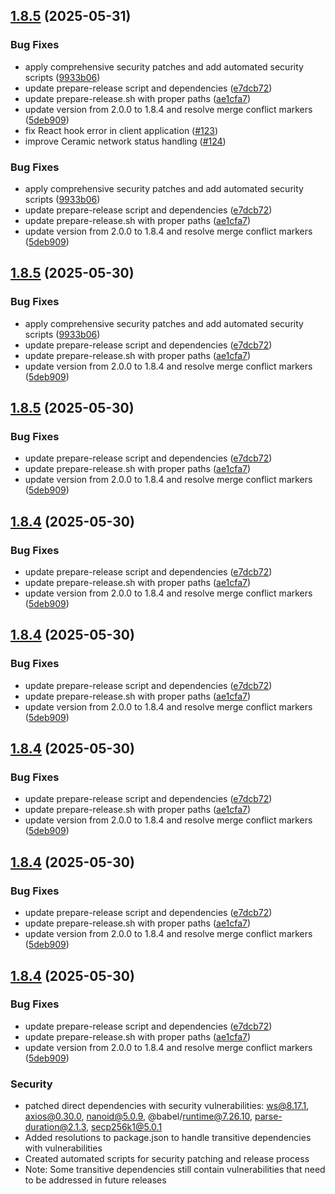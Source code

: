 ## [1.8.5](https://github.com/jhead12/web3db-fileconnector/compare/v2.0.0...v1.8.5) (2025-05-31)

### Bug Fixes

* apply comprehensive security patches and add automated security scripts ([9933b06](https://github.com/jhead12/web3db-fileconnector/commit/9933b06d6f5fc270c0b7dce9ac61c31967511cc6))
* update prepare-release script and dependencies ([e7dcb72](https://github.com/jhead12/web3db-fileconnector/commit/e7dcb721b0a9c313f3c83a651cd3f9200b3f5b7a))
* update prepare-release.sh with proper paths ([ae1cfa7](https://github.com/jhead12/web3db-fileconnector/commit/ae1cfa7b3d1172450049df325f32282dfcda1932))
* update version from 2.0.0 to 1.8.4 and resolve merge conflict markers ([5deb909](https://github.com/jhead12/web3db-fileconnector/commit/5deb9090cccb87e3d1a965b7723a0715bd41c756))
* fix React hook error in client application ([#123](https://github.com/jhead12/web3db-fileconnector/pull/123))
* improve Ceramic network status handling ([#124](https://github.com/jhead12/web3db-fileconnector/pull/124))

### Bug Fixes

- apply comprehensive security patches and add automated security scripts ([9933b06](https://github.com/jhead12/web3db-fileconnector/commit/9933b06d6f5fc270c0b7dce9ac61c31967511cc6))
- update prepare-release script and dependencies ([e7dcb72](https://github.com/jhead12/web3db-fileconnector/commit/e7dcb721b0a9c313f3c83a651cd3f9200b3f5b7a))
- update prepare-release.sh with proper paths ([ae1cfa7](https://github.com/jhead12/web3db-fileconnector/commit/ae1cfa7b3d1172450049df325f32282dfcda1932))
- update version from 2.0.0 to 1.8.4 and resolve merge conflict markers ([5deb909](https://github.com/jhead12/web3db-fileconnector/commit/5deb9090cccb87e3d1a965b7723a0715bd41c756))

## [1.8.5](https://github.com/jhead12/web3db-fileconnector/compare/v2.0.0...v1.8.5) (2025-05-30)

### Bug Fixes

- apply comprehensive security patches and add automated security scripts ([9933b06](https://github.com/jhead12/web3db-fileconnector/commit/9933b06d6f5fc270c0b7dce9ac61c31967511cc6))
- update prepare-release script and dependencies ([e7dcb72](https://github.com/jhead12/web3db-fileconnector/commit/e7dcb721b0a9c313f3c83a651cd3f9200b3f5b7a))
- update prepare-release.sh with proper paths ([ae1cfa7](https://github.com/jhead12/web3db-fileconnector/commit/ae1cfa7b3d1172450049df325f32282dfcda1932))
- update version from 2.0.0 to 1.8.4 and resolve merge conflict markers ([5deb909](https://github.com/jhead12/web3db-fileconnector/commit/5deb9090cccb87e3d1a965b7723a0715bd41c756))

## [1.8.5](https://github.com/jhead12/web3db-fileconnector/compare/v2.0.0...v1.8.5) (2025-05-30)

### Bug Fixes

- update prepare-release script and dependencies ([e7dcb72](https://github.com/jhead12/web3db-fileconnector/commit/e7dcb721b0a9c313f3c83a651cd3f9200b3f5b7a))
- update prepare-release.sh with proper paths ([ae1cfa7](https://github.com/jhead12/web3db-fileconnector/commit/ae1cfa7b3d1172450049df325f32282dfcda1932))
- update version from 2.0.0 to 1.8.4 and resolve merge conflict markers ([5deb909](https://github.com/jhead12/web3db-fileconnector/commit/5deb9090cccb87e3d1a965b7723a0715bd41c756))

## [1.8.4](https://github.com/jhead12/web3db-fileconnector/compare/v2.0.0...v1.8.4) (2025-05-30)

### Bug Fixes

- update prepare-release script and dependencies ([e7dcb72](https://github.com/jhead12/web3db-fileconnector/commit/e7dcb721b0a9c313f3c83a651cd3f9200b3f5b7a))
- update prepare-release.sh with proper paths ([ae1cfa7](https://github.com/jhead12/web3db-fileconnector/commit/ae1cfa7b3d1172450049df325f32282dfcda1932))
- update version from 2.0.0 to 1.8.4 and resolve merge conflict markers ([5deb909](https://github.com/jhead12/web3db-fileconnector/commit/5deb9090cccb87e3d1a965b7723a0715bd41c756))

## [1.8.4](https://github.com/jhead12/web3db-fileconnector/compare/v2.0.0...v1.8.4) (2025-05-30)

### Bug Fixes

- update prepare-release script and dependencies ([e7dcb72](https://github.com/jhead12/web3db-fileconnector/commit/e7dcb721b0a9c313f3c83a651cd3f9200b3f5b7a))
- update prepare-release.sh with proper paths ([ae1cfa7](https://github.com/jhead12/web3db-fileconnector/commit/ae1cfa7b3d1172450049df325f32282dfcda1932))
- update version from 2.0.0 to 1.8.4 and resolve merge conflict markers ([5deb909](https://github.com/jhead12/web3db-fileconnector/commit/5deb9090cccb87e3d1a965b7723a0715bd41c756))

## [1.8.4](https://github.com/jhead12/web3db-fileconnector/compare/v2.0.0...v1.8.4) (2025-05-30)

### Bug Fixes

- update prepare-release script and dependencies ([e7dcb72](https://github.com/jhead12/web3db-fileconnector/commit/e7dcb721b0a9c313f3c83a651cd3f9200b3f5b7a))
- update prepare-release.sh with proper paths ([ae1cfa7](https://github.com/jhead12/web3db-fileconnector/commit/ae1cfa7b3d1172450049df325f32282dfcda1932))
- update version from 2.0.0 to 1.8.4 and resolve merge conflict markers ([5deb909](https://github.com/jhead12/web3db-fileconnector/commit/5deb9090cccb87e3d1a965b7723a0715bd41c756))

## [1.8.4](https://github.com/jhead12/web3db-fileconnector/compare/v2.0.0...v1.8.4) (2025-05-30)

### Bug Fixes

- update prepare-release script and dependencies ([e7dcb72](https://github.com/jhead12/web3db-fileconnector/commit/e7dcb721b0a9c313f3c83a651cd3f9200b3f5b7a))
- update prepare-release.sh with proper paths ([ae1cfa7](https://github.com/jhead12/web3db-fileconnector/commit/ae1cfa7b3d1172450049df325f32282dfcda1932))
- update version from 2.0.0 to 1.8.4 and resolve merge conflict markers ([5deb909](https://github.com/jhead12/web3db-fileconnector/commit/5deb9090cccb87e3d1a965b7723a0715bd41c756))

## [1.8.4](https://github.com/jhead12/web3db-fileconnector/compare/v2.0.0...v1.8.4) (2025-05-30)

### Bug Fixes

- update prepare-release script and dependencies ([e7dcb72](https://github.com/jhead12/web3db-fileconnector/commit/e7dcb721b0a9c313f3c83a651cd3f9200b3f5b7a))
- update prepare-release.sh with proper paths ([ae1cfa7](https://github.com/jhead12/web3db-fileconnector/commit/ae1cfa7b3d1172450049df325f32282dfcda1932))
- update version from 2.0.0 to 1.8.4 and resolve merge conflict markers ([5deb909](https://github.com/jhead12/web3db-fileconnector/commit/5deb9090cccb87e3d1a965b7723a0715bd41c756))

### Security

- patched direct dependencies with security vulnerabilities: ws@8.17.1, axios@0.30.0, nanoid@5.0.9, @babel/runtime@7.26.10, parse-duration@2.1.3, secp256k1@5.0.1
- Added resolutions to package.json to handle transitive dependencies with vulnerabilities
- Created automated scripts for security patching and release process
- Note: Some transitive dependencies still contain vulnerabilities that need to be addressed in future releases
